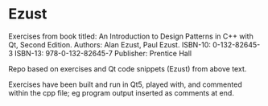# Ezust
Exercises from book titled: An Introduction to Design Patterns in C++ with Qt, Second Edition.
Authors: Alan Ezust, Paul Ezust.
ISBN-10: 0-132-82645-3
ISBN-13: 978-0-132-82645-7
Publisher: Prentice Hall

Repo based on exercises and Qt code snippets (Ezust) from above text.

Exercises have been built and run in Qt5, played with, and commented within the cpp file;
eg program output inserted as comments at end.
